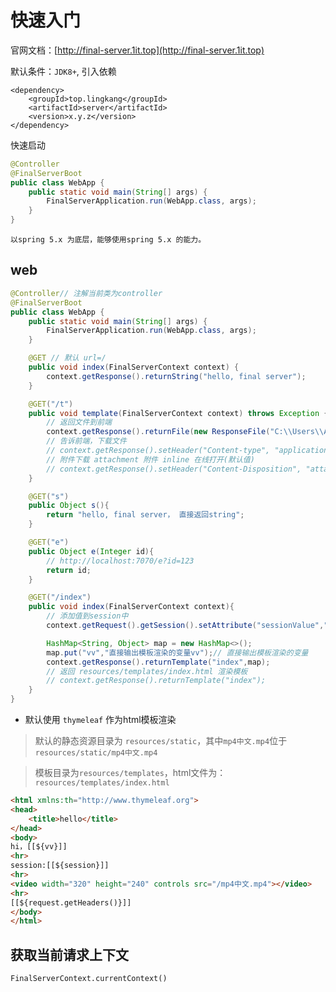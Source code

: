# 快速入门

官网文档：[http://final-server.1it.top](http://final-server.1it.top)

默认条件：`JDK8+`, 引入依赖
```
<dependency>
    <groupId>top.lingkang</groupId>
    <artifactId>server</artifactId>
    <version>x.y.z</version>
</dependency>
```

快速启动
```java
@Controller
@FinalServerBoot
public class WebApp {
    public static void main(String[] args) {
        FinalServerApplication.run(WebApp.class, args);
    }
}
```
`以spring 5.x 为底层，能够使用spring 5.x 的能力。`

## web

```java
@Controller// 注解当前类为controller
@FinalServerBoot
public class WebApp {
    public static void main(String[] args) {
        FinalServerApplication.run(WebApp.class, args);
    }

    @GET // 默认 url=/
    public void index(FinalServerContext context) {
        context.getResponse().returnString("hello, final server");
    }

    @GET("/t")
    public void template(FinalServerContext context) throws Exception {
        // 返回文件到前端
        context.getResponse().returnFile(new ResponseFile("C:\\Users\\Administrator\\Desktop\\temp-凡人修仙传.mp4"));
        // 告诉前端，下载文件
        // context.getResponse().setHeader("Content-type", "application/octet-stream");
        // 附件下载 attachment 附件 inline 在线打开(默认值)
        // context.getResponse().setHeader("Content-Disposition", "attachment;fileName="+URLEncoder.encode("temp-凡人修仙传.mp4", "UTF-8"));
    }

    @GET("s")
    public Object s(){
        return "hello, final server， 直接返回string";
    }

    @GET("e")
    public Object e(Integer id){
        // http://localhost:7070/e?id=123
        return id;
    }

    @GET("/index")
    public void index(FinalServerContext context){
        // 添加值到session中
        context.getRequest().getSession().setAttribute("sessionValue","这是session值");

        HashMap<String, Object> map = new HashMap<>();
        map.put("vv","直接输出模板渲染的变量vv");// 直接输出模板渲染的变量
        context.getResponse().returnTemplate("index",map);
        // 返回 resources/templates/index.html 渲染模板
        // context.getResponse().returnTemplate("index");
    }
}
```
* 默认使用 `thymeleaf` 作为html模板渲染<br>

> 默认的静态资源目录为 `resources/static`，其中`mp4中文.mp4`位于`resources/static/mp4中文.mp4`<br>

> 模板目录为`resources/templates`，html文件为：`resources/templates/index.html`
```html
<html xmlns:th="http://www.thymeleaf.org">
<head>
    <title>hello</title>
</head>
<body>
hi，[[${vv}]]
<hr>
session:[[${session}]]
<hr>
<video width="320" height="240" controls src="/mp4中文.mp4"></video>
<hr>
[[${request.getHeaders()}]]
</body>
</html>
```

## 获取当前请求上下文

```html
FinalServerContext.currentContext()
```